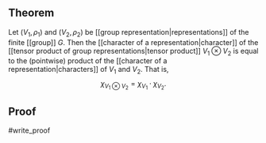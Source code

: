## Theorem
Let $(V_1,\rho_1)$ and $(V_2,\rho_2)$ be [[group representation|representations]] of the finite [[group]] $G$. Then the [[character of a representation|character]] of the [[tensor product of group representations|tensor product]] $V_1\otimes V_2$ is equal to the (pointwise) product of the [[character of a representation|characters]] of $V_1$ and $V_2$.  That is, $$\chi_{V_1\otimes V_2} = \chi_{V_1}\cdot\chi_{V_2}.$$
## Proof
#write_proof